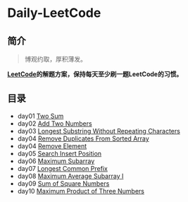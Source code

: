 # Daily-LeetCode

## 简介

> 博观约取，厚积薄发。

**[LeetCode](https://leetcode.com/)的解题方案，保持每天至少刷一题LeetCode的习惯。**


## 目录

- day01 [Two Sum](two-sum.py)
- day02 [Add Two Numbers](add-two-numbers.py)
- day03 [Longest Substring Without Repeating Characters](longest-substring-without-repeating-characters.py)
- day04 [Remove Duplicates From Sorted Array](remove-duplicates-from-sorted-array.py)
- day04 [Remove Element](remove-element.py)
- day05 [Search Insert Position](search-insert-position.py)
- day06 [Maximum Subarray](maximum-subarray.py)
- day07 [Longest Common Prefix](longest-common-prefix.py)
- day08 [Maximum Average Subarray I](maximum-average-subarray-I.py)
- day09 [Sum of Square Numbers](sum-of-square-numbers.py)
- day10 [Maximum Product of Three Numbers](maximum-product-of-three-numbers.py)
